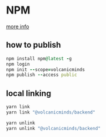 # NPM

[more info](https://zellwk.com/blog/publish-to-npm/)

## how to publish

```ruby
npm install npm@latest -g
npm login
npm init --scope=volcanicminds
npm publish --access public
```

## local linking

```ruby
yarn link
yarn link "@volcanicminds/backend"
```

```ruby
yarn unlink
yarn unlink "@volcanicminds/backend"
```
